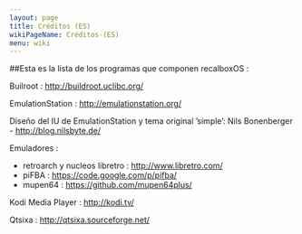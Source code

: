 ```yaml
---
layout: page
title: Créditos (ES)
wikiPageName: Créditos-(ES)
menu: wiki
---
```


##Esta es la lista de los programas que componen recalboxOS :

Builroot : http://buildroot.uclibc.org/

EmulationStation : http://emulationstation.org/

Diseño del IU de EmulationStation y tema original ’simple’: Nils Bonenberger - http://blog.nilsbyte.de/

Emuladores :
* retroarch y nucleos libretro : http://www.libretro.com/
* piFBA : https://code.google.com/p/pifba/
* mupen64 : https://github.com/mupen64plus/

Kodi Media Player : http://kodi.tv/

Qtsixa : http://qtsixa.sourceforge.net/
